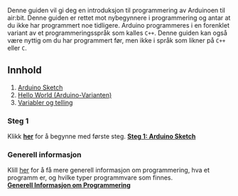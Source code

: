 Denne guiden vil gi deg en introduksjon til programmering av Arduinoen til air:bit. Denne guiden er rettet mot nybegynnere i programmering og antar at du ikke har programmert noe tidligere. Arduino programmeres i en forenklet variant av et programmeringsspråk som kalles `C++`. Denne guiden kan også være nyttig om du har programmert før, men ikke i språk som likner på `C++` eller `C`.

## Innhold

1. [Arduino Sketch][empty-sketch]
1. [Hello World (Arduino-Varianten)][hello-world]
1. [Variabler og telling][variables]

### Steg 1

Klikk **[her][empty-sketch]** for å begynne med første steg.
**[Steg 1: Arduino Sketch][empty-sketch]**

### Generell informasjon

Klill [her][general-info] for å få mere generell informasjon om programmering, hva et programm er, og hvilke typer programmvare som finnes.  
**[Generell Informasjon om Programmering][general-info]**

[general-info]: Generell-informasjon-om-programmering
[empty-sketch]: Tom-Arduino-Sketch
[hello-world]: Arduino-varianten-av-Hello-World
[variables]: Variabler-og-telling-i-Arduino
